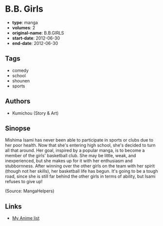 # B.B. Girls

-   **type**: manga
-   **volumes**: 2
-   **original-name**: B.B.GIRLS
-   **start-date**: 2012-06-30
-   **end-date**: 2012-06-30

## Tags

-   comedy
-   school
-   shounen
-   sports

## Authors

-   Kumichou (Story & Art)

## Sinopse

Mishima Isami has never been able to participate in sports or clubs due to her poor health. Now that she's entering high school, she's decided to turn all that around. Her goal, inspired by a popular manga, is to become a member of the girls' basketball club. She may be little, weak, and inexperienced, but she makes up for it with her enthusiasm and stubbornness. After winning over the other girls on the team with her spirit (though not her skills), her basketball life has begun. It's going to be a tough road, since she is still far behind the other girls in terms of ability, but Isami refuses to give up!

(Source: MangaHelpers)

## Links

-   [My Anime list](https://myanimelist.net/manga/54151/BB_Girls)
